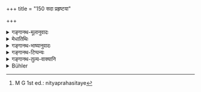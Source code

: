 +++
title = "150 सदा प्रहृष्टया"

+++

<details><summary>गङ्गानथ-मूलानुवादः</summary>

She should be always cheerful and alert in household-work; she should have the utensils well-cleaned and in spending she should be close-fisted.—(148).
</details>

<details><summary>मेधातिथिः</summary>

आभिक्ष्णवचनः **सदा**शब्दो नित्यशब्दवत् । नित्यप्रहसितया[^२७६] इति । सत्य् अप्य् अन्यत्र क्रोधशोकवेगे भर्तुर् दर्शने मुखप्रसादस्मितनर्मवचनादिना प्रहर्षो दर्शनीयः । कुमार्या भर्तृमत्याश् चायम् उपदेशः । **गृहकार्ये च दक्षया** । अर्थसंग्रहव्यययोः धर्म्कार्ये स्नानादौ च । "अर्थस्य संग्रहे चैनाम्" (म्ध् ९.११) इत्यादिना गृहकार्यम् उक्तम् । तत्र **दक्षया** चतुरया भवितव्यम् । अत्र संस्कारादि शीघ्रं निष्पाद्यम् । **सुसंस्कृतोपस्करया** । उपस्करं गृहोपयोगि भाण्डं कुण्डघटिकादि, तत् सुसंस्कृतं सुसंमृष्टं शोभावत् कर्तव्यम् । **व्यये च** मित्रज्ञात्यातिथ्यभोजनार्थे धने **अमुक्तहस्तया** उदारया न भवितव्यम् । न बहुव्ययितव्यम् इत्य् अर्थः । सुसंस्कृतान्य् उपस्कराणि यस्या इति बहुव्रीहिः । एवं मुक्तो हस्तो यस्या इति विग्रहः । पश्चान् नञ्समासः । रूढ्या उदारवचनो मुक्तहस्तशब्दः ॥ ५.१४८ ॥


[^२७६]:
     M G 1st ed.: nityaprahasitaye
</details>

<details><summary>गङ्गानथ-भाष्यानुवादः</summary>

The term ‘*sadā*’, like the term ‘*nitya*’, signifies *constantly*.

‘*Cheerful*’— always smiling. Even though elsewhere the might have had reasons for anger and sorrow, yet when she sees her husband, she should show that she is happy, by means of a cheerful face, smiles, sweet words and so forth. This advice is meant for the married as well as the unmarried girl.

‘*Alert in household-work*,’—*in* laying by and spending money in such religious acts as bathing and the like. What is ‘household-work’ has been explained in 9.11. In all that she should be ‘*alert*’, expert. That is to say, she should be able to cook food quickly and so forth.

‘*She should have the utensils well cleaned*’— Vessels used in the house, such as the jar, the the and so forth, are called ‘*utensils*’; and all these should be ‘*well cleaned*’, thoroughly washed and nice-looking.

‘*In spending*’—wealth, over the feeding of friends, relations and guests,—‘*she should be close-fisted*’—not too liberal; that is, she should not spend too much.

‘*Susaṃskṛtopaskaraya*’ is a *Bahuvrīhi* compound—‘she whose
*upaskaras*, utensils, are *susaṁskṛta*, ‘well-cleaned.’ Similarly
‘*mukta-hastayā*’ means ‘she whose *hasta*, fist, is *mukta*, open’; and this is compounded with the negative particle. But apart from its literal meaning, the word ‘*mukta-hasta*’ denotes, by convention,
*liberality*—(148).
</details>

<details><summary>गङ्गानथ-टिप्पन्यः</summary>

(Verse 150 of others.)

This verse is quoted in *Madanparāijāta* (p. 192);—in *Vivādaratnākara*
(p. 427);—in *Varṣakriyākaumvdī* (p. 577), which explains ‘*upaskara*’
as ‘household implements’;—and in *Nṛsiṃhaprasāda* (Saṃskāra, p. 67a).
</details>

<details><summary>गङ्गानथ-तुल्य-वाक्यानि</summary>

*Viṣṇu* (25.4-6).—‘(The duties of woman)—To keep household articles in
good array; to maintain saving habits; to be careful with her domestic
utensils.’

*Yājñavalkya* (1.83).—‘Keeping household articles in good order, expert,
joyous, averse to expenditure, devoted to her husband, she shall offer
obeisance to the feet of her parents-in-law.’

*Śaṅkha* (Aparārka, p. 108).—‘She should not go out of the house until
told to do so; she shall never go out without her upper garment; shall
not walk fast; shall never speak to another man, except to the trader,
the wandering mendicant, the old and the physician; shall never expose
her navel, etc., etc.’

*Śukranīti* (4.4.11).—‘Woman has no separate right to the employing of
the means of realising the three ends of Merit, Wealth and Pleasure.’
</details>

<details><summary>Bühler</summary>

150	She must always be cheerful, clever in (the management of her) household affairs, careful in cleaning her utensils, and economical in expenditure.
</details>

